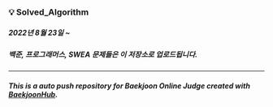 ### 💡 Solved_Algorithm
##### 2022년 8월 23일 ~
##### 백준, 프로그래머스, SWEA 문제들은 이 저장소로 업로드됩니다. 
<hr>

##### This is a auto push repository for Baekjoon Online Judge created with [BaekjoonHub](https://github.com/BaekjoonHub/BaekjoonHub).
